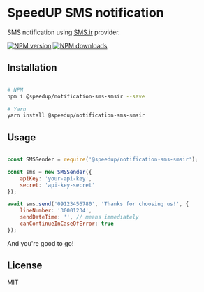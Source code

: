 # SpeedUP SMS notification

SMS notification using [SMS.ir](https://www.sms.ir) provider.

[![NPM version][npm-image]][npm-url]
[![NPM downloads][downloads-image]][downloads-url]

## Installation

```sh

# NPM
npm i @speedup/notification-sms-smsir --save

# Yarn
yarn install @speedup/notification-sms-smsir

```

## Usage

```js

const SMSSender = require('@speedup/notification-sms-smsir');

const sms = new SMSSender({
    apiKey: 'your-api-key',
    secret: 'api-key-secret'
});

await sms.send('09123456780', 'Thanks for choosing us!', {
    lineNumber: '30001234',
    sendDateTime: '', // means immediately
    canContinueInCaseOfError: true
});

```

And you're good to go!

## License

MIT

[npm-image]: https://img.shields.io/npm/v/@speedup/notification-sms-smsir.svg?color=orange
[npm-url]: https://npmjs.org/package/@speedup/notification-sms-smsir
[downloads-image]: https://img.shields.io/npm/dt/@speedup/notification-sms-smsir.svg
[downloads-url]: https://npmjs.org/package/@speedup/notification-sms-smsir